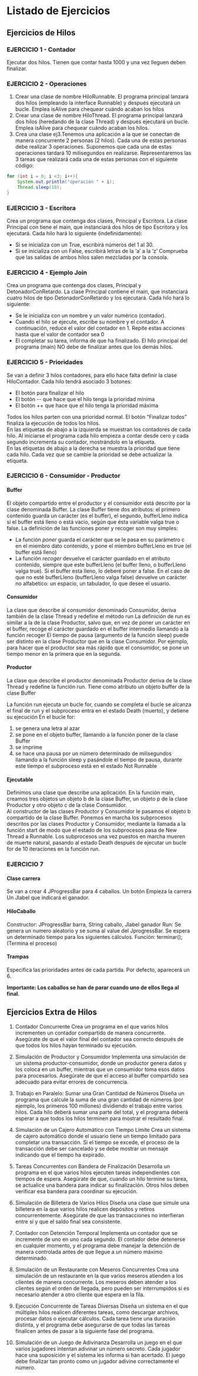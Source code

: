 # Listado de Ejercicios

## Ejercicios de Hilos
### EJERCICIO 1 - Contador
Ejecutar dos hilos. Tienen que contar hasta 1000  y una vez lleguen deben finalizar.

### EJERCICIO 2 - Operaciones
1. Crear una clase de nombre HiloRunnable. El programa principal lanzará dos hilos (empleando la interface Runnable) y después ejecutará un  bucle. Emplea isAlive para chequear cuándo acaban los hilos
2. Crear una clase de nombre HiloThread. El programa principal lanzará dos hilos (heredando de la clase Thread) y después ejecutará un bucle. Emplea isAlive para chequear cuándo acaban los hilos.
3. Crea una clase ej3.Tenemos una aplicación a la que se conectan de manera  concurrente 2 personas (2 hilos). Cada una de estas personas debe realizar  3 operaciones. Suponemos que cada una de estas operaciones tardará 10  milisegundos en realizarse. Representaremos las 3 tareas que realizará  cada una de estas personas con el siguiente código:
```java
for (int i = 0; i <3; i++){
	System.out.println("operación " + i);
	Thread.sleep(10);
}
```

### EJERCICIO 3 - Escritora
Crea un programa que contenga dos clases, Principal y Escritora. La clase Principal con tiene el main, que instanciará dos hilos de tipo Escritora y los ejecutará. Cada hilo hará lo  siguiente (indefinidamente):
- Si se inicializa con un True, escribirá números del 1 al 30.	
- Si se inicializa con un False, escribirá letras de la ‘a’ a la ‘z’
Comprueba que las salidas de ambos hilos salen mezcladas por la consola.

### EJERCICIO 4 - Ejemplo Join
Crea un programa que contenga dos clases, Principal y DetonadorConRetardo. La clase  Principal contiene el main, que instanciará cuatro hilos de tipo DetonadorConRetardo y  los ejecutará. Cada hilo hará lo siguiente:
- Se le inicializa con un nombre y un valor numérico (contador).
- Cuando el hilo se ejecute, escribe su nombre y el contador. A continuación, reduce  el valor del contador en 1. Repite estas acciones hasta que el valor de contador sea 0
- El completar su tarea, informa de que ha finalizado.
El hilo principal del programa (main) NO debe de finalizar antes que los demás hilos.

### EJERCICIO 5 - Prioridades
Se van a definir 3 hilos contadores, para ello hace falta definir la clase HiloContador. Cada hilo tendrá  asociado 3 botones:  
- El botón para finalizar el hilo  
- El botón -- que hace que el hilo tenga la prioridad mínima  
- El botón ++ que hace que el hilo tenga la prioridad máxima

Todos los hilos parten con una prioridad normal.
El botón “Finalizar todos” finaliza la ejecución de todos los hilos.  
En las etiquetas de abajo a la izquierda se muestran los contadores de cada hilo. Al iniciarse el  programa cada hilo empieza a contar desde cero y cada segundo incrementa su contador,  mostrándolo en la etiqueta.  
En las etiquetas de abajo a la derecha se muestra la prioridad que tiene cada hilo. Cada vez que se  cambie la prioridad se debe actualizar la etiqueta.

### EJERCICIO 6 - Consumidor - Productor
#### Buffer
El objeto compartido entre el productor y el consumidor está descrito por la clase  denominada Buffer.
La clase Buffer tiene dos atributos: el primero contenido guarda un carácter (es el buffer),  el segundo, bufferLleno indica si el buffer está lleno o está vacío, según que ésta variable  valga true o false.
La definición de las funciones poner y recoger son muy simples:  
 - La función _poner_ guarda el carácter que se le pasa en su parámetro c en el  miembro dato contenido, y pone el miembro bufferLleno en true (el buffer está lleno)
 - La función _recoger_ devuelve el carácter guardado en el atributo contenido,  siempre que este bufferLleno (el buffer lleno, o bufferLleno valga true). Si el buffer  esta lleno, lo deberé poner a false. En el caso de que no esté bufferLleno  (bufferLleno valga false) devuelve un carácter no alfabético: un espacio, un  tabulador, lo que desee el usuario.

#### Consumidor
La clase que describe al consumidor denominado Consumidor, deriva también de la clase  Thread y redefine el método run
La definición de run es similar a la de la clase Productor, salvo que, en vez de poner un  carácter en el buffer, recoge el carácter guardado en el buffer intermedio llamando a la  función recoger
El tiempo de pausa (argumento de la función sleep) puede ser distinto en la clase Productor  que en la clase Consumidor. Por ejemplo, para hacer que el productor sea más rápido que  el consumidor, se pone un tiempo menor en la primera que en la segunda.

#### Productor
La clase que describe el productor denominada Productor deriva de la clase Thread y  redefine la función run.
Tiene como atributo un objeto buffer de la clase Buffer

La función run ejecuta un bucle for, cuando se completa el bucle se alcanza el final de run y  el subproceso entra en el estado Death (muerto), y detiene su ejecución En el bucle for:
1. se genera una letra al azar
2. se pone en el objeto buffer, llamando a la función poner de la clase Buffer
3. se imprime  
4. se hace una pausa por un número determinado de milisegundos llamando a la  función sleep y pasándole el tiempo de pausa, durante este tiempo el subproceso está en el  estado Not Runnable

#### Ejecutable
Definimos una clase que describe una aplicación. En la función main, creamos tres objetos  un objeto b de la clase Buffer, un objeto p de la clase Productor y otro objeto c de la clase  Consumidor.  
Al constructor de las clases Productor y Consumidor le pasamos el objeto b compartido de  la clase Buffer.
Ponemos en marcha los subprocesos descritos por las clases Productor y Consumidor,  mediante la llamada a la función start de modo que el estado de los subprocesos pasa de  New Thread a Runnable. Los subprocesos una vez puestos en marcha mueren de muerte  natural, pasando al estado Death después de ejecutar un bucle for de 10 iteraciones en la  función run.

### EJERCICIO 7
#### Clase carrera
Se van a crear 4 JProgressBar para 4 caballos.
Un botón Empieza la carrera
Un Jlabel que indicará el ganador.

#### HiloCaballo
Constructor: JProgressBar barra, String caballo, Jlabel ganador Run: Se genera un numero aleatorio y se suma al value del JprogressBar. Se  espera un determinado tiempo para los siguientes cálculos.
Función: terminar(); (Termina el proceso)

#### Trampas
Especifica las prioridades antes de cada partida. 
Por defecto, aparecerá un 6.

**Importante: Los caballos se han de parar cuando uno de ellos llega al final.**

## Ejercicios Extra de Hilos
1. Contador Concurrente
Crea un programa en el que varios hilos incrementen un contador compartido de manera concurrente. Asegúrate de que el valor final del contador sea correcto después de que todos los hilos hayan terminado su ejecución.

2. Simulación de Productor y Consumidor
Implementa una simulación de un sistema productor-consumidor, donde un productor genera datos y los coloca en un buffer, mientras que un consumidor toma esos datos para procesarlos. Asegúrate de que el acceso al buffer compartido sea adecuado para evitar errores de concurrencia.

3. Trabajo en Paralelo: Sumar una Gran Cantidad de Números
Diseña un programa que calcule la suma de una gran cantidad de números (por ejemplo, los primeros 100 millones) dividiendo el trabajo entre varios hilos. Cada hilo deberá sumar una parte del total, y el programa deberá esperar a que todos los hilos terminen para mostrar el resultado final.

4. Simulación de un Cajero Automático con Tiempo Límite
Crea un sistema de cajero automático donde el usuario tiene un tiempo limitado para completar una transacción. Si el tiempo se excede, el proceso de la transacción debe ser cancelado y se debe mostrar un mensaje indicando que el tiempo ha expirado.

5. Tareas Concurrentes con Bandera de Finalización
Desarrolla un programa en el que varios hilos ejecuten tareas independientes con tiempos de espera. Asegúrate de que, cuando un hilo termine su tarea, se actualice una bandera para indicar su finalización. Otros hilos deben verificar esa bandera para coordinar su ejecución.

6. Simulación de Billetera de Varios Hilos
Diseña una clase que simule una billetera en la que varios hilos realicen depósitos y retiros concurrentemente. Asegúrate de que las transacciones no interfieran entre sí y que el saldo final sea consistente.

7. Contador con Detención Temporal
Implementa un contador que se incremente de uno en uno cada segundo. El contador debe detenerse en cualquier momento, y el programa debe manejar la detención de manera controlada antes de que llegue a un número máximo determinado.

8. Simulación de un Restaurante con Meseros Concurrentes
Crea una simulación de un restaurante en la que varios meseros atienden a los clientes de manera concurrente. Los meseros deben atender a los clientes según el orden de llegada, pero pueden ser interrumpidos si es necesario atender a otro cliente que espera en la fila.

9. Ejecución Concurrente de Tareas Diversas
Diseña un sistema en el que múltiples hilos realicen diferentes tareas, como descargar archivos, procesar datos o ejecutar cálculos. Cada tarea tiene una duración distinta, y el programa debe asegurarse de que todas las tareas finalicen antes de pasar a la siguiente fase del programa.

10. Simulación de un Juego de Adivinanza
Desarrolla un juego en el que varios jugadores intentan adivinar un número secreto. Cada jugador hace una suposición y el sistema les informa si han acertado. El juego debe finalizar tan pronto como un jugador adivine correctamente el número.

